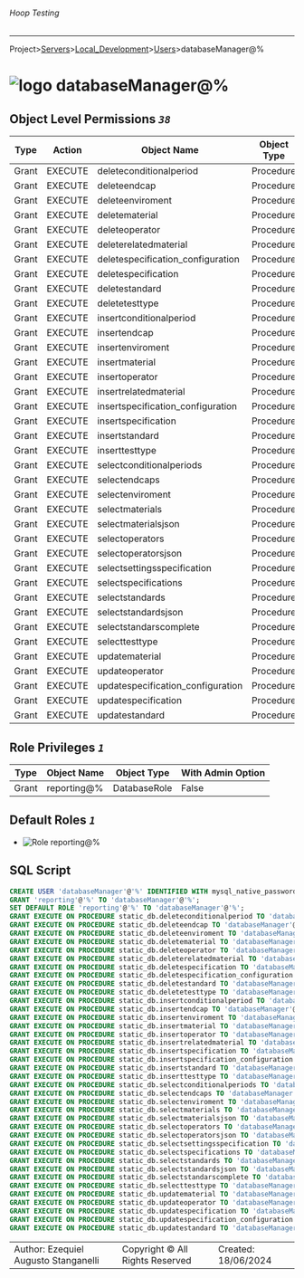 ###### Hoop Testing
___
Project>[Servers](../../Servers.md)>[Local_Development](../Local_Development.md)>[Users](Users.md)>databaseManager@%


# ![logo](../../../Images/user64.svg) databaseManager@%


## <a name="#ObjectLevelPermissions"></a>Object Level Permissions _`38`_
|Type|Action|Object Name|Object Type|
|---|---|---|---|
|Grant|EXECUTE|deleteconditionalperiod|Procedure|
|Grant|EXECUTE|deleteendcap|Procedure|
|Grant|EXECUTE|deleteenviroment|Procedure|
|Grant|EXECUTE|deletematerial|Procedure|
|Grant|EXECUTE|deleteoperator|Procedure|
|Grant|EXECUTE|deleterelatedmaterial|Procedure|
|Grant|EXECUTE|deletespecification_configuration|Procedure|
|Grant|EXECUTE|deletespecification|Procedure|
|Grant|EXECUTE|deletestandard|Procedure|
|Grant|EXECUTE|deletetesttype|Procedure|
|Grant|EXECUTE|insertconditionalperiod|Procedure|
|Grant|EXECUTE|insertendcap|Procedure|
|Grant|EXECUTE|insertenviroment|Procedure|
|Grant|EXECUTE|insertmaterial|Procedure|
|Grant|EXECUTE|insertoperator|Procedure|
|Grant|EXECUTE|insertrelatedmaterial|Procedure|
|Grant|EXECUTE|insertspecification_configuration|Procedure|
|Grant|EXECUTE|insertspecification|Procedure|
|Grant|EXECUTE|insertstandard|Procedure|
|Grant|EXECUTE|inserttesttype|Procedure|
|Grant|EXECUTE|selectconditionalperiods|Procedure|
|Grant|EXECUTE|selectendcaps|Procedure|
|Grant|EXECUTE|selectenviroment|Procedure|
|Grant|EXECUTE|selectmaterials|Procedure|
|Grant|EXECUTE|selectmaterialsjson|Procedure|
|Grant|EXECUTE|selectoperators|Procedure|
|Grant|EXECUTE|selectoperatorsjson|Procedure|
|Grant|EXECUTE|selectsettingsspecification|Procedure|
|Grant|EXECUTE|selectspecifications|Procedure|
|Grant|EXECUTE|selectstandards|Procedure|
|Grant|EXECUTE|selectstandardsjson|Procedure|
|Grant|EXECUTE|selectstandarscomplete|Procedure|
|Grant|EXECUTE|selecttesttype|Procedure|
|Grant|EXECUTE|updatematerial|Procedure|
|Grant|EXECUTE|updateoperator|Procedure|
|Grant|EXECUTE|updatespecification_configuration|Procedure|
|Grant|EXECUTE|updatespecification|Procedure|
|Grant|EXECUTE|updatestandard|Procedure|

## <a name="#RolePrivileges"></a>Role Privileges _`1`_
|Type|Object Name|Object Type|With Admin Option|
|---|---|---|---|
|Grant|reporting@%|DatabaseRole|False|

## <a name="#DefaultRoles"></a>Default Roles _`1`_
- ![Role](../../../Images/role.svg) reporting@%


## <a name="#SqlScript"></a>SQL Script
```SQL
CREATE USER 'databaseManager'@'%' IDENTIFIED WITH mysql_native_password PASSWORD EXPIRE NEVER;
GRANT 'reporting'@'%' TO 'databaseManager'@'%';
SET DEFAULT ROLE 'reporting'@'%' TO 'databaseManager'@'%';
GRANT EXECUTE ON PROCEDURE static_db.deleteconditionalperiod TO 'databaseManager'@'%';
GRANT EXECUTE ON PROCEDURE static_db.deleteendcap TO 'databaseManager'@'%';
GRANT EXECUTE ON PROCEDURE static_db.deleteenviroment TO 'databaseManager'@'%';
GRANT EXECUTE ON PROCEDURE static_db.deletematerial TO 'databaseManager'@'%';
GRANT EXECUTE ON PROCEDURE static_db.deleteoperator TO 'databaseManager'@'%';
GRANT EXECUTE ON PROCEDURE static_db.deleterelatedmaterial TO 'databaseManager'@'%';
GRANT EXECUTE ON PROCEDURE static_db.deletespecification TO 'databaseManager'@'%';
GRANT EXECUTE ON PROCEDURE static_db.deletespecification_configuration TO 'databaseManager'@'%';
GRANT EXECUTE ON PROCEDURE static_db.deletestandard TO 'databaseManager'@'%';
GRANT EXECUTE ON PROCEDURE static_db.deletetesttype TO 'databaseManager'@'%';
GRANT EXECUTE ON PROCEDURE static_db.insertconditionalperiod TO 'databaseManager'@'%';
GRANT EXECUTE ON PROCEDURE static_db.insertendcap TO 'databaseManager'@'%';
GRANT EXECUTE ON PROCEDURE static_db.insertenviroment TO 'databaseManager'@'%';
GRANT EXECUTE ON PROCEDURE static_db.insertmaterial TO 'databaseManager'@'%';
GRANT EXECUTE ON PROCEDURE static_db.insertoperator TO 'databaseManager'@'%';
GRANT EXECUTE ON PROCEDURE static_db.insertrelatedmaterial TO 'databaseManager'@'%';
GRANT EXECUTE ON PROCEDURE static_db.insertspecification TO 'databaseManager'@'%';
GRANT EXECUTE ON PROCEDURE static_db.insertspecification_configuration TO 'databaseManager'@'%';
GRANT EXECUTE ON PROCEDURE static_db.insertstandard TO 'databaseManager'@'%';
GRANT EXECUTE ON PROCEDURE static_db.inserttesttype TO 'databaseManager'@'%';
GRANT EXECUTE ON PROCEDURE static_db.selectconditionalperiods TO 'databaseManager'@'%';
GRANT EXECUTE ON PROCEDURE static_db.selectendcaps TO 'databaseManager'@'%';
GRANT EXECUTE ON PROCEDURE static_db.selectenviroment TO 'databaseManager'@'%';
GRANT EXECUTE ON PROCEDURE static_db.selectmaterials TO 'databaseManager'@'%';
GRANT EXECUTE ON PROCEDURE static_db.selectmaterialsjson TO 'databaseManager'@'%';
GRANT EXECUTE ON PROCEDURE static_db.selectoperators TO 'databaseManager'@'%';
GRANT EXECUTE ON PROCEDURE static_db.selectoperatorsjson TO 'databaseManager'@'%';
GRANT EXECUTE ON PROCEDURE static_db.selectsettingsspecification TO 'databaseManager'@'%';
GRANT EXECUTE ON PROCEDURE static_db.selectspecifications TO 'databaseManager'@'%';
GRANT EXECUTE ON PROCEDURE static_db.selectstandards TO 'databaseManager'@'%';
GRANT EXECUTE ON PROCEDURE static_db.selectstandardsjson TO 'databaseManager'@'%';
GRANT EXECUTE ON PROCEDURE static_db.selectstandarscomplete TO 'databaseManager'@'%';
GRANT EXECUTE ON PROCEDURE static_db.selecttesttype TO 'databaseManager'@'%';
GRANT EXECUTE ON PROCEDURE static_db.updatematerial TO 'databaseManager'@'%';
GRANT EXECUTE ON PROCEDURE static_db.updateoperator TO 'databaseManager'@'%';
GRANT EXECUTE ON PROCEDURE static_db.updatespecification TO 'databaseManager'@'%';
GRANT EXECUTE ON PROCEDURE static_db.updatespecification_configuration TO 'databaseManager'@'%';
GRANT EXECUTE ON PROCEDURE static_db.updatestandard TO 'databaseManager'@'%';
```

||||
|---|---|---|
|Author: Ezequiel Augusto Stanganelli|Copyright © All Rights Reserved|Created: 18/06/2024|